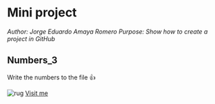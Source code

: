 # Mini project

*Author: Jorge Eduardo Amaya Romero*
*Purpose: Show how to create a project in GitHub*

## Numbers_3
Write the numbers to the file :thumbsup:

![rug](https://www.rug.nl/_definition/shared/images/logo--en.png)
[Visit me](https://github.com/jorgeamaya)
